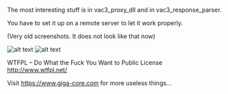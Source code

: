 The most interesting stuff is in vac3_proxy_dll and in vac3_response_parser.

You have to set it up on a remote server to let it work properly.

(Very old screenshots. It does not look like that now)

![alt text](http://i.epvpimg.com/4l1Teab.png)
![alt text](http://i.epvpimg.com/GYLrfab.png)


WTFPL – Do What the Fuck You Want to Public License http://www.wtfpl.net/


Visit https://www.giga-core.com for more useless things...
